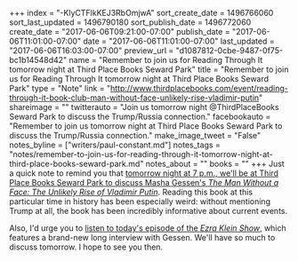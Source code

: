 +++
index = "-KlyCTFlkKEJ3RbOmjwA"
sort_create_date = 1496766060
sort_last_updated = 1496790180
sort_publish_date = 1496772060
create_date = "2017-06-06T09:21:00-07:00"
publish_date = "2017-06-06T11:01:00-07:00"
date = "2017-06-06T11:01:00-07:00"
last_updated = "2017-06-06T16:03:00-07:00"
preview_url = "d1087812-0cbe-9487-0f75-bc1b14548d42"
name = "Remember to join us for Reading Through It tomorrow night at Third Place Books Seward Park"
title = "Remember to join us for Reading Through It tomorrow night at Third Place Books Seward Park"
type = "Note"
link = "http://www.thirdplacebooks.com/event/reading-through-it-book-club-man-without-face-unlikely-rise-vladimir-putin"
shareimage = ""
twitterauto = "Join us tomorrow night @ThirdPlaceBooks Seward Park to discuss the Trump/Russia connection."
facebookauto = "Remember to join us tomorrow night at Third Place Books Seward Park to discuss the Trump/Russia connection."
make_image_tweet = "False"
notes_byline = ["writers/paul-constant.md"]
notes_tags = "notes/remember-to-join-us-for-reading-through-it-tomorrow-night-at-third-place-books-seward-park.md"
notes_about = ""
books = ""
+++
Just a quick note to remind you that [tomorrow night at 7 p.m., we'll be at Third Place Books Seward Park to discuss Masha Gessen's *The Man Without a Face: The Unlikely Rise of Vladimir Putin*](http://www.thirdplacebooks.com/event/reading-through-it-book-club-man-without-face-unlikely-rise-vladimir-putin). Reading this book at this particular time in history has been especially weird: without mentioning Trump at all, the book has been incredibly informative about current events.

Also, I'd urge you to [listen to today's episode of the *Ezra Klein Show*](https://soundcloud.com/ezra-klein-show/masha-gessen-offers-a-plausible-trump-russia-theory), which features a brand-new long interview with Gessen. We'll have so much to discuss tomorrow. I hope to see you then.